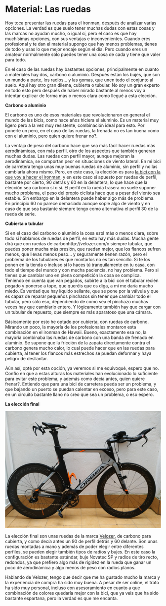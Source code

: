 # Material: Las ruedas

Hoy toca presentar las ruedas para el ironman, después de analizar varias opciones. La verdad es que suelo tener muchas dudas con estas cosas y las marcas no ayudan mucho, o igual sí, pero el caso es que hay muchísimas opciones, con sus ventajas e inconvenientes. Cuando eres profesional y te dan el material supongo que hay menos problemas, tienes de todo y usas lo que mejor encaje según el día. Pero cuando eres un amateur normalmente sólo puedes tener una cosa de cada y tiene que valer para todo.

En el caso de las ruedas hay bastantes opciones, principalmente en cuanto a materiales hay dos, carbono o aluminio. Después están los bujes, que son un mundo a parte, los radios... y las gomas, que unen todo el conjunto al suelo. Aquí hay otro gran dilema, cubierta o tubular. No soy un gran experto en todo esto pero después de haber mirado bastante al menos voy a intentar explicar de forma más o menos clara como llegué a esta elección.

**Carbono o aluminio**

El carbono es uno de esos materiales que revolucionaron en general el mundo de las bicis, como hace años hiciera el aluminio. Es un material muy ligero pero a la vez muy resistente, combinación ideal para esto. Por ponerle un pero, en el caso de las ruedas, la frenada no es tan buena como con el aluminio, pero quien quiere frenar no?.

La ventaja de peso del carbono hace que sea más fácil hacer ruedas más aerodinámicas, con más perfil, otro de los aspectos que también generan muchas dudas. Las ruedas con perfil mayor, aunque mejoran la aerodinámica, se comportan peor en situaciones de viento lateral. En mi bici de carretera tengo unas muy buenas ruedas de aluminio, sin perfil y no las cambiaría ahora mismo. Pero, en este caso, la elección es para [la bici con la que voy a hacer el ironman](http://psanxiao.com/material-la-bicicleta), y en este caso sí apuesto por ruedas de perfil, bastante por cierto, 90 detrás y 60 en la delantera, lo que hace que la elección sea carbono sí o sí. El perfil en la rueda trasera no suele suponer mucho problema, el peso del propio ciclista hace que a pesar del viento sea estable. Sin embargo en la delantera puede haber algo más de problema. En principio 60 no parece demasiado aunque sople algo de viento y en caso de que sea bastante siempre tengo como alternativa el perfil 30 de la rueda de serie.

**Cubierta o tubular**

Si en el caso del carbono o aluminio la cosa está más o menos clara, sobre todo si hablamos de ruedas de perfil, en esto hay más dudas. Mucha gente dirá que con ruedas de carbonhttp://velozer.com/o siempre tubular, que puedes poner mucha más presión, que ruedan mejor, que los flancos sufren menos, que llevas menos peso... y seguramente tienen razón, pero el problema de los tubulares es que montarlos no es tan sencillo. Si te los ponen en la tienda o incluso si lo haces tú tranquilamente en tu casa, con todo el tiempo del mundo y con mucha paciencia, no hay problema. Pero si tienes que cambiar uno en plena competición la cosa se complica. Teniendo en cuenta que van pegados, subirte a la bici con el tubular recién pegado y ponerse a tope, que queréis que os diga, a mi me daría mucho miedo. Es verdad que hay líquido sellante, que se pone por la válvula y que es capaz de reparar pequeños pinchazos sin tener que cambiar todo el tubular, pero sólo eso, dependiendo de como sea el pinchazo muchas veces hay que cambiarlo entero. Y lógicamente también hay que cargar con un tubular de repuesto, que siempre es más aparatoso que una cámara.

Básicamente por esto he optado por cubierta, con ruedas de carbono. Mirando un poco, la mayoría de los profesionales montaron esta combinación en el ironman de Hawaii. Bueno, exactamente esa no, la mayoría combinaba las ruedas de carbono con una banda de frenado en aluminio. Se supone que la fricción de la zapata directamente contra el carbono genera mucho calor, lo cual puede hacer que en las ruedas para cubierta, al tener los flancos más estrechos se puedan deformar y haya peligro de desllantar. 

Aún así, opté por esta opción, ya veremos si me equivoqué, espero que no. Confío en que a estas alturas los materiales han evolucionado lo suficiente para evitar este problema, y además como decía antes, quien quiere frenar?. Entiendo que para una bici de carretera pueda ser un problema, y que bajando un puerto se puedan calentar en exceso, pero para este caso, en un circuito bastante llano no creo que sea un problema, o eso espero.

**La elección final**

![](assets/images/posts/ordu.jpg) 

La elección final son unas ruedas de la marca [Velozer](http://velozer.com/), de carbono para cubierta, y como decía antes un 90 de perfil detrás y 60 delante. Son unas ruedas montadas a mano y además de poder elegir entre diferentes perfiles, se pueden elegir también tipos de radios y bujes. En este caso la configuración es bastante estándar, buje Novatec SP y radios de tiro recto, redondos, ya que prefiero algo más de rigidez en la rueda que ganar un poco de aerodinámica y algo menos de peso con radios planos.

Hablando de Velozer, tengo que decir que me ha gustado mucho la marca y la experiencia de compra ha sido muy buena. A pesar de ser online, el trato ha sido muy personal, incluso con asesoramiento en cuanto a que combinación de colores quedaría mejor con la bici, que ya veis que ha sido bastante espartana, pero la verdad es que me encanta.
